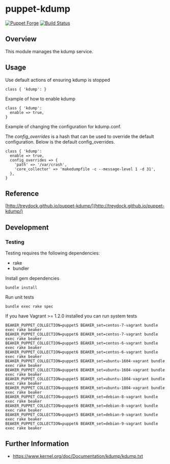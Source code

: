 # puppet-kdump

[![Puppet Forge](http://img.shields.io/puppetforge/v/treydock/kdump.svg)](https://forge.puppetlabs.com/treydock/kdump)
[![Build Status](https://travis-ci.org/treydock/puppet-kdump.svg?branch=master)](https://travis-ci.org/treydock/puppet-kdump)

## Overview

This module manages the kdump service.

## Usage

Use default actions of ensuring kdump is stopped

    class { 'kdump': }

Example of how to enable kdump

    class { 'kdump':
      enable => true,
    }

Example of changing the configuration for kdump.conf.

The *config_overrides* is a hash that can be used to override the default configuration.  Below is the default config_overrides.

    class { 'kdump':
      enable => true,
      config_overrides => {
        'path' => '/var/crash',
        'core_collector' => 'makedumpfile -c --message-level 1 -d 31',
      },
    }

## Reference

[http://treydock.github.io/puppet-kdump/](http://treydock.github.io/puppet-kdump/)

## Development

### Testing

Testing requires the following dependencies:

* rake
* bundler

Install gem dependencies

    bundle install

Run unit tests

    bundle exec rake spec

If you have Vagrant >= 1.2.0 installed you can run system tests

    BEAKER_PUPPET_COLLECTION=puppet5 BEAKER_set=centos-7-vagrant bundle exec rake beaker
    BEAKER_PUPPET_COLLECTION=puppet6 BEAKER_set=centos-7-vagrant bundle exec rake beaker
    BEAKER_PUPPET_COLLECTION=puppet5 BEAKER_set=centos-6-vagrant bundle exec rake beaker
    BEAKER_PUPPET_COLLECTION=puppet6 BEAKER_set=centos-6-vagrant bundle exec rake beaker
    BEAKER_PUPPET_COLLECTION=puppet5 BEAKER_set=ubuntu-1604-vagrant bundle exec rake beaker
    BEAKER_PUPPET_COLLECTION=puppet6 BEAKER_set=ubuntu-1604-vagrant bundle exec rake beaker
    BEAKER_PUPPET_COLLECTION=puppet5 BEAKER_set=ubuntu-1804-vagrant bundle exec rake beaker
    BEAKER_PUPPET_COLLECTION=puppet6 BEAKER_set=ubuntu-1804-vagrant bundle exec rake beaker
    BEAKER_PUPPET_COLLECTION=puppet5 BEAKER_set=debian-8-vagrant bundle exec rake beaker
    BEAKER_PUPPET_COLLECTION=puppet6 BEAKER_set=debian-8-vagrant bundle exec rake beaker
    BEAKER_PUPPET_COLLECTION=puppet5 BEAKER_set=debian-9-vagrant bundle exec rake beaker
    BEAKER_PUPPET_COLLECTION=puppet6 BEAKER_set=debian-9-vagrant bundle exec rake beaker

## Further Information

* https://www.kernel.org/doc/Documentation/kdump/kdump.txt

